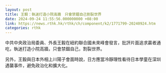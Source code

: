 ```yaml
---
layout: post
title: 王毅：執迷打造小院高牆　只會禁錮自己割裂世界
date: 2024-09-24 11:55:56.000000000 +08:00
link: https://news.rthk.hk/rthk/ch/component/k2/1771799-20240924.htm
categories: rthk
---
```


中共中央政治局委員、外長王毅在紐約聯合國未來峰會發言，批評片面追求贏者通吃，執迷打造小院高牆，只會禁錮自己，割裂世界。

另外，王毅與日本外相上川陽子會面時說，日方應當冷靜理性看待日本學童在深圳遇襲事件，避免政治化和擴大化。
